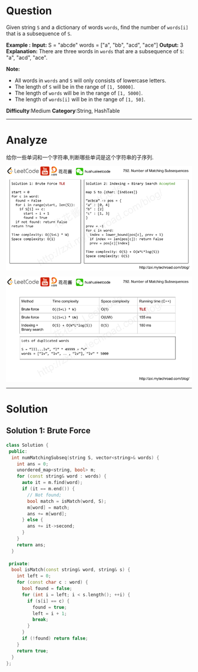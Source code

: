 
# Question

Given string  `S`  and a dictionary of words  `words`, find the number of  `words[i]`  that is a subsequence of  `S`.

**Example :**
**Input:** 
S = "abcde"
words = ["a", "bb", "acd", "ace"]
**Output:** 3
**Explanation:** There are three words in `words` that are a subsequence of `S`: "a", "acd", "ace".

**Note:**

- All words in  `words`  and  `S`  will only consists of lowercase letters.
- The length of  `S`  will be in the range of  `[1, 50000]`.
- The length of  `words`  will be in the range of `[1, 5000]`.
- The length of  `words[i]`  will be in the range of  `[1, 50]`.

**Difficulty**:Medium
**Category**:String, HashTable


------------

# Analyze

给你一些单词和一个字符串,判断哪些单词是这个字符串的子序列.

![](/images/in-post/2019-01-21-Leetcode-792-Number-of-Matching-Subsequences/2019-01-21-17-32-31.png)

![](/images/in-post/2019-01-21-Leetcode-792-Number-of-Matching-Subsequences/2019-01-21-17-32-40.png)


------------

# Solution

## Solution 1: Brute Force

```cpp
class Solution {
 public:
  int numMatchingSubseq(string S, vector<string>& words) {
    int ans = 0;
    unordered_map<string, bool> m;
    for (const string& word : words) {
      auto it = m.find(word);
      if (it == m.end()) {
        // Not found;
        bool match = isMatch(word, S);
        m[word] = match;
        ans += m[word];
      } else {
        ans += it->second;
      }
    }
    return ans;
  }

 private:
  bool isMatch(const string& word, string& s) {
    int left = 0;
    for (const char c : word) {
      bool found = false;
      for (int i = left; i < s.length(); ++i) {
        if (s[i] == c) {
          found = true;
          left = i + 1;
          break;
        }
      }
      if (!found) return false;
    }
    return true;
  }
};
```


